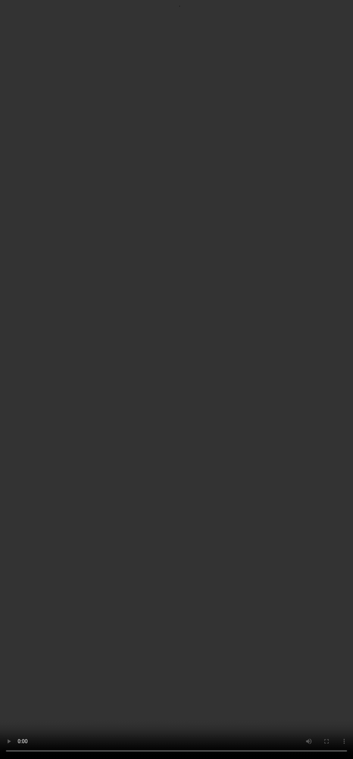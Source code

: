 # Rubric 8: Truthfulness

<video src="${PRIVATE_TRUTHFULNESS_VIDEO}" frameborder="0" allowfullscreen style="position: absolute; top: 0; left: 0; width: 100%; height: 100%; border: none; object-fit: cover;" controls="" controlslist="nodownload nofullscreen" style="width: 100%" />

### **Intent of Truthfulness:**

* The goal of truthfulness is to ensure that all factual claims made in the response are accurate and supported by reliable, reputable sources.
* Fact-checking is essential to guarantee the integrity of the response, especially when it includes information that the user might rely on.
* If the tool output is provided it should be used as one of the sources of truth when assessing the truthfulness of the final response.
* Check the model for hallucinations.

### **How should you approach this rubric?**

1. The focus of this rubric are the **factual claims in the response**.
2. Identify the Primary and secondary claims in the response first
   * ***Primary Claims** - Claims about the intents mentioned in the user's prompt.*
   * ***Secondary Claims** - Claims unrelated to intents mentioned in the user’s prompt.*
3. The source of truth will always be the grounding information.
4. If and only if the grounding information is absent from the task, try to look for any links that are mentioned in the response itself.
5. If there are no links mentioned in the response as well, take 15 minutes to google search and verify the claims and mark accordingly.

#### **Rating criteria**

| Category           | Criteria                                                                                                                                                                                                                                           |
| ------------------ | -------------------------------------------------------------------------------------------------------------------------------------------------------------------------------------------------------------------------------------------------- |
| **No issues**      | All claims are grounded and supported by usable information.                                                                                                                                                                                       |
| **Minor Issues**   | Primary claims (necessary for addressing the prompt) are accurate and supported by usable information, but at least one secondary claim is inaccurate or not supported by usable information.                                                      |
| **Major Issues**   | The code or the code output are incorrect and therefore the final response is inaccurate. The code in the response or the code output are correct but the final response is hallucinated **or** If claims are not supported by usable information. |
| **Cannot Assess**  | Cannot determine validity of all the claims made in the response. Select this option if properly researching the claims in the response would take more than 15 minutes. Mark this is Response is a Punt.                                          |
| **Not Applicable** | The response does not have any explicit or implicit factual claims.                                                                                                                                                                                |

#### **💡 What to do to check the correct information for variable metrics?**

:::info
For information that should come from a tool output, meaning one of the tool APIs is specialised for the user query, we should consider the tool output as the only source of truth. The model without the use of extensions tools does not have access to real time data. Meaning, when the model presents a list of hotels with prices, or a list of flights, and the tool output does not show this information, we can consider this to be unsupported information and thus major issues.
:::

#### 💡 **What are Hallucinations?**&#x20;

Hallucinations in an AI model refer to instances where the model generates information that is incorrect, nonsensical, or fabricated but presented as factual or coherent. However, the model may generate data that is not backed up by evidence in creative tasks (e.g. story writing), and is not considered as a hallucination in such cases.

### Example

> User Prompt: **"Who painted the Mona Lisa?"**

| Category           | Example                                                                                                                 | Explanation                                                                                                                          |
| ------------------ | ----------------------------------------------------------------------------------------------------------------------- | ------------------------------------------------------------------------------------------------------------------------------------ |
| **No Issues**      | *“The Mona Lisa was painted by Leonardo da Vinci, a renowned Italian artist of the Renaissance era.”*                   | ✔️ Primary claim (Leonardo da Vinci) is accurate. ✔️ The response is fully grounded with no inaccuracies.                            |
| **Minor Issues**   | *“Leonardo da Vinci painted the Mona Lisa. He was also a prolific inventor who created flying machines.”*               | ✔️ Primary claim (painting the Mona Lisa) is accurate and grounded. ❌ Secondary claim (flying machines) is unverified or inaccurate. |
| **Major Issues**   | *“The Mona Lisa was painted by Pablo Picasso.”*                                                                         | ❌ Primary claim is inaccurate (wrong artist). ❌ The response fails completely to meet truthfulness.                                  |
| **Cannot Assess**  | *“Leonardo da Vinci painted the Mona Lisa. It’s said that he used a secret technique, but details on this are scarce.”* | ❓ Validity of the secondary claim about a secret technique cannot be determined due to lack of accessible information.               |
| **Not Applicable** |  **Prompt**: *“The Mona Lisa is my favourite painting.” or “Write a fictional story based on the Mona Lisa”.*           | There are no factual claims to verify-the rubric doesn’t apply.                                                                      |